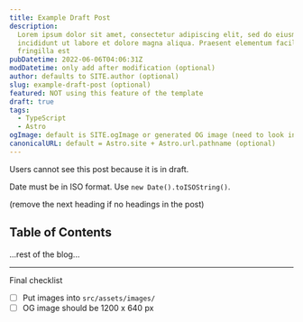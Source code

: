 ```yaml
---
title: Example Draft Post
description:
  Lorem ipsum dolor sit amet, consectetur adipiscing elit, sed do eiusmod tempor
  incididunt ut labore et dolore magna aliqua. Praesent elementum facilisis leo vel
  fringilla est
pubDatetime: 2022-06-06T04:06:31Z
modDatetime: only add after modification (optional)
author: defaults to SITE.author (optional)
slug: example-draft-post (optional)
featured: NOT using this feature of the template
draft: true
tags:
  - TypeScript
  - Astro
ogImage: default is SITE.ogImage or generated OG image (need to look into it)
canonicalURL: default = Astro.site + Astro.url.pathname (optional)
---
```


Users cannot see this post because it is in draft.

Date must be in ISO format. Use `new Date().toISOString()`.

(remove the next heading if no headings in the post)

## Table of Contents

...rest of the blog...

---

Final checklist

- [ ] Put images into `src/assets/images/`
- [ ] OG image should be 1200 x 640 px
